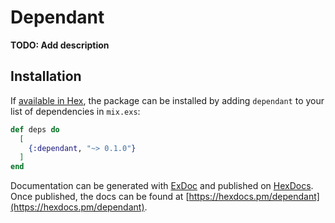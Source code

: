 # Dependant

**TODO: Add description**

## Installation

If [available in Hex](https://hex.pm/docs/publish), the package can be installed
by adding `dependant` to your list of dependencies in `mix.exs`:

```elixir
def deps do
  [
    {:dependant, "~> 0.1.0"}
  ]
end
```

Documentation can be generated with [ExDoc](https://github.com/elixir-lang/ex_doc)
and published on [HexDocs](https://hexdocs.pm). Once published, the docs can
be found at [https://hexdocs.pm/dependant](https://hexdocs.pm/dependant).

